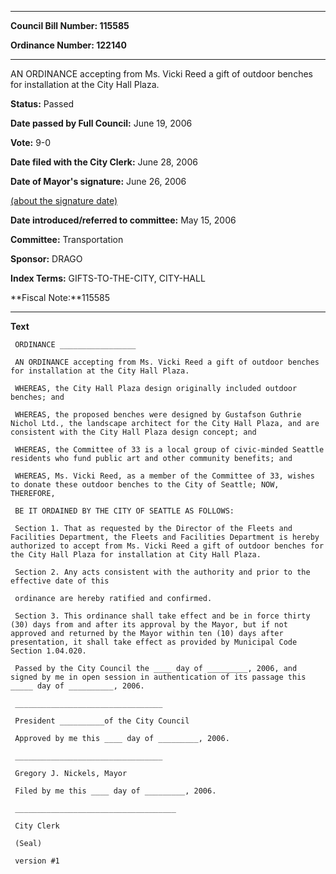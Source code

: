 

********

**Council Bill Number: 115585**
   
**Ordinance Number: 122140**
********

 AN ORDINANCE accepting from Ms. Vicki Reed a gift of outdoor benches for installation at the City Hall Plaza.

**Status:** Passed
   
**Date passed by Full Council:** June 19, 2006
   
**Vote:** 9-0
   
**Date filed with the City Clerk:** June 28, 2006
   
**Date of Mayor's signature:** June 26, 2006
   
[(about the signature date)](/~public/approvaldate.htm)
   
   
   
**Date introduced/referred to committee:** May 15, 2006
   
**Committee:** Transportation
   
**Sponsor:** DRAGO
   
   
**Index Terms:** GIFTS-TO-THE-CITY, CITY-HALL

**Fiscal Note:**115585

********

**Text**
   
```
 ORDINANCE _________________

 AN ORDINANCE accepting from Ms. Vicki Reed a gift of outdoor benches for installation at the City Hall Plaza.

 WHEREAS, the City Hall Plaza design originally included outdoor benches; and

 WHEREAS, the proposed benches were designed by Gustafson Guthrie Nichol Ltd., the landscape architect for the City Hall Plaza, and are consistent with the City Hall Plaza design concept; and

 WHEREAS, the Committee of 33 is a local group of civic-minded Seattle residents who fund public art and other community benefits; and

 WHEREAS, Ms. Vicki Reed, as a member of the Committee of 33, wishes to donate these outdoor benches to the City of Seattle; NOW, THEREFORE,

 BE IT ORDAINED BY THE CITY OF SEATTLE AS FOLLOWS:

 Section 1. That as requested by the Director of the Fleets and Facilities Department, the Fleets and Facilities Department is hereby authorized to accept from Ms. Vicki Reed a gift of outdoor benches for the City Hall Plaza for installation at City Hall Plaza.

 Section 2. Any acts consistent with the authority and prior to the effective date of this

 ordinance are hereby ratified and confirmed.

 Section 3. This ordinance shall take effect and be in force thirty (30) days from and after its approval by the Mayor, but if not approved and returned by the Mayor within ten (10) days after presentation, it shall take effect as provided by Municipal Code Section 1.04.020.

 Passed by the City Council the ____ day of _________, 2006, and signed by me in open session in authentication of its passage this _____ day of __________, 2006.

 _________________________________

 President __________of the City Council

 Approved by me this ____ day of _________, 2006.

 _________________________________

 Gregory J. Nickels, Mayor

 Filed by me this ____ day of _________, 2006.

 ____________________________________

 City Clerk

 (Seal)

 version #1

```
